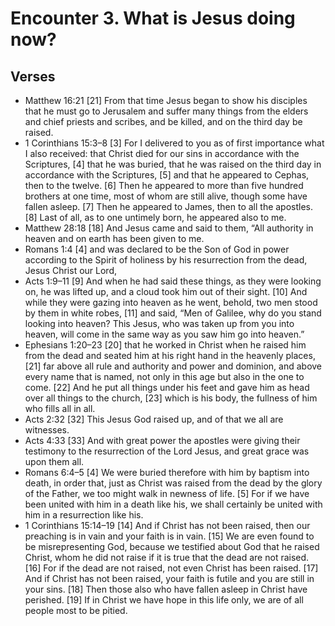 #  Encounter 3. What is Jesus doing now?

## Verses
- Matthew 16:21   [21] From that time Jesus began to show his disciples that he must go to Jerusalem and suffer many things from the elders and chief priests and scribes, and be killed, and on the third day be raised. 
- 1 Corinthians 15:3–8   [3] For I delivered to you as of first importance what I also received: that Christ died for our sins in accordance with the Scriptures, [4] that he was buried, that he was raised on the third day in accordance with the Scriptures, [5] and that he appeared to Cephas, then to the twelve. [6] Then he appeared to more than five hundred brothers at one time, most of whom are still alive, though some have fallen asleep. [7] Then he appeared to James, then to all the apostles. [8] Last of all, as to one untimely born, he appeared also to me. 
- Matthew 28:18   [18] And Jesus came and said to them, “All authority in heaven and on earth has been given to me. 
- Romans 1:4   [4] and was declared to be the Son of God in power according to the Spirit of holiness by his resurrection from the dead, Jesus Christ our Lord, 
- Acts 1:9–11   [9] And when he had said these things, as they were looking on, he was lifted up, and a cloud took him out of their sight. [10] And while they were gazing into heaven as he went, behold, two men stood by them in white robes, [11] and said, “Men of Galilee, why do you stand looking into heaven? This Jesus, who was taken up from you into heaven, will come in the same way as you saw him go into heaven.” 
- Ephesians 1:20–23   [20] that he worked in Christ when he raised him from the dead and seated him at his right hand in the heavenly places, [21] far above all rule and authority and power and dominion, and above every name that is named, not only in this age but also in the one to come. [22] And he put all things under his feet and gave him as head over all things to the church, [23] which is his body, the fullness of him who fills all in all. 
- Acts 2:32   [32] This Jesus God raised up, and of that we all are witnesses. 
- Acts 4:33   [33] And with great power the apostles were giving their testimony to the resurrection of the Lord Jesus, and great grace was upon them all. 
- Romans 6:4–5   [4] We were buried therefore with him by baptism into death, in order that, just as Christ was raised from the dead by the glory of the Father, we too might walk in newness of life.   [5] For if we have been united with him in a death like his, we shall certainly be united with him in a resurrection like his. 
- 1 Corinthians 15:14–19   [14] And if Christ has not been raised, then our preaching is in vain and your faith is in vain. [15] We are even found to be misrepresenting God, because we testified about God that he raised Christ, whom he did not raise if it is true that the dead are not raised. [16] For if the dead are not raised, not even Christ has been raised. [17] And if Christ has not been raised, your faith is futile and you are still in your sins. [18] Then those also who have fallen asleep in Christ have perished. [19] If in Christ we have hope in this life only, we are of all people most to be pitied. 
